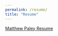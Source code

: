 ```yaml
---
permalink: /resume/
title: "Resume"
---
```


[Matthew Paley Resume](/assets/images/Matthew%20Paley%20Resume.png)